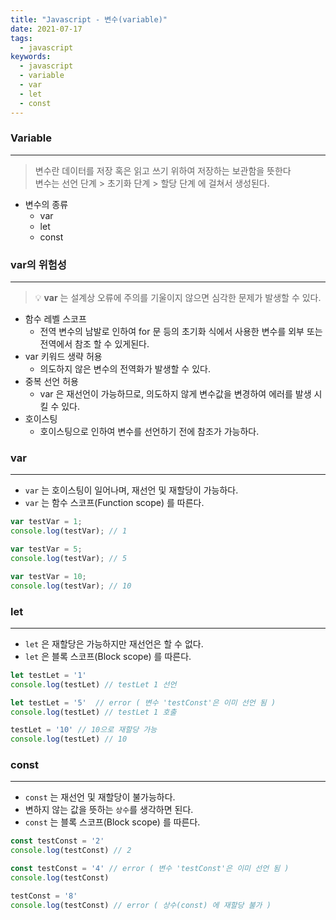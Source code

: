 ```yaml
---
title: "Javascript - 변수(variable)"
date: 2021-07-17
tags:
  - javascript
keywords:
  - javascript
  - variable
  - var
  - let
  - const
---
```


### Variable

---


> 변수란 데이터를 저장 혹은 읽고 쓰기 위하여 저장하는 보관함을 뜻한다 <br/>
> 변수는 선언 단계 > 초기화 단계 > 할당 단계 에 걸쳐서 생성된다.

- 변수의 종류
    - var
    - let
    - const

### var의 위험성

---

> 💡 **var** 는 설계상 오류에 주의를 기울이지 않으면 심각한 문제가 발생할 수 있다.

- 함수 레벨 스코프
    - 전역 변수의 남발로 인하여 for 문 등의 초기화 식에서 사용한 변수를 외부 또는 전역에서 참조 할 수 있게된다.
- var 키워드 생략 허용
    - 의도하지 않은 변수의 전역화가 발생할 수 있다.
- 중복 선언 허용
    - var 은 재선언이 가능하므로, 의도하지 않게 변수값을 변경하여 에러를 발생 시킬 수 있다.
- 호이스팅
    - 호이스팅으로 인하여 변수를 선언하기 전에 참조가 가능하다.

### var

---

- `var` 는 호이스팅이 일어나며, 재선언 및 재할당이 가능하다.
- `var` 는 함수 스코프(Function scope) 를 따른다.

```jsx
var testVar = 1;
console.log(testVar); // 1

var testVar = 5;
console.log(testVar); // 5

var testVar = 10;
console.log(testVar); // 10
```

### let

---

- `let` 은 재할당은 가능하지만 재선언은 할 수 없다.
- `let` 은 블록 스코프(Block scope) 를 따른다.

```jsx
let testLet = '1' 
console.log(testLet) // testLet 1 선언

let testLet = '5'  // error ( 변수 'testConst'은 이미 선언 됨 )
console.log(testLet) // testLet 1 호출

testLet = '10' // 10으로 재할당 가능
console.log(testLet) // 10
```

### const

---

- `const` 는 재선언 및 재할당이 불가능하다.
- 변하지 않는 값을 뜻하는 `상수`를 생각하면 된다.
- `const` 는 블록 스코프(Block scope) 를 따른다.

```jsx
const testConst = '2'
console.log(testConst) // 2

const testConst = '4' // error ( 변수 'testConst'은 이미 선언 됨 )
console.log(testConst) 

testConst = '8'    
console.log(testConst) // error ( 상수(const) 에 재할당 불가 )
```